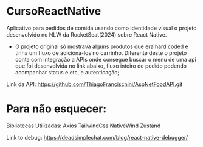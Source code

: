 # CursoReactNative
Aplicativo para pedidos de comida usando como identidade visual o projeto desenvolvido no NLW da RocketSeat(2024) sobre React Native.
- O projeto original só mostrava alguns produtos que era hard coded e tinha um fluxo de adiciona-los no carrinho. Diferente deste o projeto conta com integração a APIs onde consegue buscar o menu de uma api que foi desenvolvida no link abaixo, fluxo inteiro de pedido podendo acompanhar status e etc, e autenticação;

Link da API:
https://github.com/ThiagoFrancischini/AspNetFoodAPI.git


# Para não esquecer:
Bibliotecas Utilizadas:
Axios
TailwindCss
NativeWind
Zustand

Link to debug:
https://deadsimplechat.com/blog/react-native-debugger/
